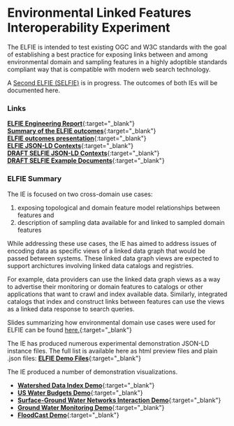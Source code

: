 # Environmental Linked Features Interoperability Experiment
The ELFIE is intended to test existing OGC and W3C standards with the goal of establishing a best 
practice for exposing links between and among environmental domain and sampling features in a 
highly adoptible standards compliant way that is compatible with modern web search technology.  

A [Second ELFIE (SELFIE)](https://github.com/opengeospatial/SELFIE) is in progress. The outcomes of both IEs will be documented here.

### Links
[**ELFIE Engineering Report**](https://docs.opengeospatial.org/per/18-097.html){:target="_blank"}  
[**Summary of the ELFIE outcomes**](https://opengeospatial.github.io/ELFIE/presentations/ELFIE_outcomes){:target="_blank"}  
[**ELFIE outcomes presentation**](https://drive.google.com/file/d/1GvyrpWQmUt-AEzwxWdJ_G9VcpltPzSc6/view){:target="_blank"}  
[**ELFIE JSON-LD Contexts**](https://opengeospatial.github.io/ELFIE/json-ld){:target="_blank"}  
[**DRAFT SELFIE JSON-LD Contexts**](https://opengeospatial.github.io/SELFIE/contexts/){:target="_blank"}  
[**DRAFT SELFIE Example Documents**](https://opengeospatial.github.io/SELFIE/examples/){:target="_blank"}  

### ELFIE Summary
The IE is focused on two cross-domain use cases:  
  1) exposing topological and domain feature model relationships between features and   
  2) description of sampling data available for and linked to sampled domain features  

While addressing these use cases, the IE has aimed to address issues of encoding data as specific 
views of a linked data graph that would be passed between systems. These linked data graph views are 
expected to support archictures involving linked data catalogs and registries. 

For example, data providers can use the linked data graph views as a way to advertise their monitoring 
or domain features to catalogs or other applications that want to crawl and index available data. 
Similarly, integrated catalogs that index and construct links between features can use the views as a 
linked data response to search queries.

Slides summarizing how environmental domain use cases were used for ELFIE can be found [here.](https://opengeospatial.github.io/ELFIE/presentations/use_cases){:target="_blank"}

The IE has produced numerous experimental demonstration JSON-LD instance files. The full list is available here as html preview files and plain .json files: [**ELFIE Demo Files**](https://opengeospatial.github.io/ELFIE/file_index){:target="_blank"}

The IE produced a number of demonstration visualizations. 
- [**Watershed Data Index Demo**](https://opengeospatial.github.io/ELFIE/demo/huc12obs){:target="_blank"}
- [**US Water Budgets Demo**](https://opengeospatial.github.io/ELFIE/demo/uswb){:target="_blank"}
- [**Surface-Ground Water Networks Interaction Demo**](https://opengeospatial.github.io/ELFIE/demo/surface_groundwater_network_interaction){:target="_blank"}
- [**Ground Water Monitoring Demo**](https://opengeospatial.github.io/ELFIE/demo/groundwater_monitoring){:target="_blank"}
- [**FloodCast Demo**](https://opengeospatial.github.io/ELFIE/demo/floodcast){:target="_blank"}
